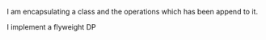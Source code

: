 I am encapsulating a class and the operations which has been append to it.I implement a flyweight DP